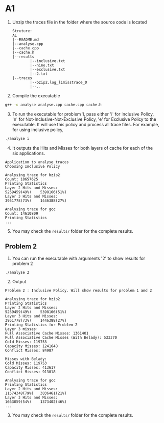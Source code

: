 # A1

1. Unzip the traces file in the folder where the source code is located
    
    ```
    Struture:
    A1
    |--README.md
    |--analyse.cpp
    |--cache.cpp
    |--cache.h
    |--results
            |--inclusive.txt
            |--nine.txt
            |--exclusive.txt
            |--2.txt
    |--traces
            |--bzip2.log_l1misstrace_0
            |--..
    ```

2. Compile the executable
```bash
g++ -o analyse analyse.cpp cache.cpp cache.h 
```
3. To run the executable for problem 1, pass either 'i' for Inclusive Policy, 'n' for Not-Inclusive-Not-Exclusive Policy, 'e' for Exclusive Policy to the executable. It will use this policy and process all trace files.
For example, for using inclusive policy,
```bash
./analyse i
```
4. It outputs the Hits and Misses for both layers of cache for each of the six applications.
```
Application to analyse traces
Choosing Inclusive Policy

Analysing trace for bzip2
Count: 10657625
Printing Statistics
Layer 2 Hits and Misses:
5259459(49%)	5398166(51%)
Layer 3 Hits and Misses:
3951778(73%)	1446388(27%)

Analysing trace for gcc
Count: 14610809
Printing Statistics
...
```
5. You may check the `results/` folder for the complete results.

## Problem 2

1. You can run the executable with arguments '2' to show results for problem 2
```bash
./analyse 2
```

2. Output
```Application to analyse traces
Problem 2 : Inclusive Policy. Will show results for problem 1 and 2

Analysing trace for bzip2
Printing Statistics
Layer 2 Hits and Misses:
5259459(49%)	5398166(51%)
Layer 3 Hits and Misses:
3951778(73%)	1446388(27%)
Printing Statistics for Problem 2
Layer 3 misses:
Full Associative Cache Misses: 1361401
Full Associative Cache Misses (With Belady): 533370
Cold Misses: 119753
Capacity Misses: 1241648
Conflict Misses: 84987

Misses with Belady:
Cold Misses: 119753
Capacity Misses: 413617
Conflict Misses: 913018

Analysing trace for gcc
Printing Statistics
Layer 2 Hits and Misses:
11574348(79%)	3036461(21%)
Layer 3 Hits and Misses:
1663059(54%)	1373402(46%)
...
```

3. You may check the `results/` folder for the complete results.
